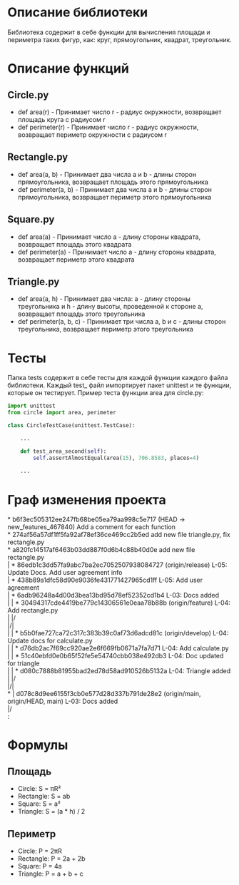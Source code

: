 # Описание библиотеки
Библиотека содержит в себе функции для вычисления площади и периметра таких фигур, как: круг, прямоугольник, квадрат, треугольник.

# Описание функций 

## Circle.py
- def area(r) - Принимает число r - радиус окружности, возвращает площадь круга с радиусом r
- def perimeter(r) - Принимает число r - радиус окружности, возвращает периметр окружности с радиусом r

## Rectangle.py
- def area(a, b) - Принимает два числа a и b - длины сторон прямоугольника, возвращает площадь этого прямоугольника
- def perimeter(a, b) - Принимает два числа a и b - длины сторон прямоугольника, возвращает периметр этого прямоугольника

## Square.py
- def area(a) - Принимает число a - длину стороны квадрата, возвращает площадь этого квадрата
- def perimeter(a) - Принимает число a - длину стороны квадрата, возвращает периметр этого квадрата

## Triangle.py
- def area(a, h) - Принимает два числа: a - длину стороны треугольника и h - длину высоты, проведенной к стороне a, возвращает площадь этого треугольника
- def perimeter(a, b, c) - Принимает три числа a, b и c - длины сторон треугольника, возвращает периметр этого треугольника

# Тесты

Папка tests содержит в себе тесты для каждой функции каждого файла библиотеки.
Каждый test_ файл импортирует пакет unittest и те функции, которые он тестирует.
Пример теста функции area для circle.py: 

```python
import unittest
from circle import area, perimeter

class CircleTestCase(unittest.TestCase):

    ...

    def test_area_second(self):
        self.assertAlmostEqual(area(15), 706.8583, places=4)
        
    ...
```

# Граф изменения проекта 
\* b6f3ec505312ee247fb68be05ea79aa998c5e717 (HEAD -> new_features_467840) Add a comment for each function\
\* 274af56a57df1ff5fa92af78ef36ce469cc2b5ed add new file triangle.py, fix rectangle.py\
\* a820fc14517af6463b03dd887f0d6b4c88b40d0e add new file rectangle.py\
| * 86edb1c3dd57fa9abc7ba2ec7052507938084727 (origin/release) L-05: Update Docs. Add user agreement info\
| * 438b89a1dfc58d90e9036fe431771427965cd1ff L-05: Add user agreement\
| * 6adb96248a4d00d3bea13bd95d78ef52352cd1b4 L-03: Docs added\
| | * 30494317cde4419be779c14306561e0eaa78b88b (origin/feature) L-04: Add rectangle.py\
| |/  \
|/|   \
| | * b5b0fae727ca72c317c383b39c0af73d6adcd81c (origin/develop) L-04: Update docs for calculate.py\
| | * d76db2ac7f69cc920ae2e6f669fb0671a7fa7d71 L-04: Add calculate.py\
| | * 51c40ebfd0e0b65f52fe5e54740cbb038e492db3 L-04: Doc updated for triangle\
| | * d080c7888b81955bad2ed78d58ad910526b5132a L-04: Triangle added\
| |/  \
|/|   \
\* | d078c8d9ee6155f3cb0e577d28d337b791de28e2 (origin/main, origin/HEAD, main) L-03: Docs added\
|/  \
:

# Формулы

## Площадь
- Circle: S = πR²
- Rectangle: S = ab
- Square: S = a²
- Triangle: S = (a * h) / 2

## Периметр
- Circle: P = 2πR
- Rectangle: P = 2a + 2b
- Square: P = 4a
- Triangle: P = a + b + c